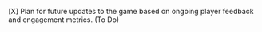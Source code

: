 [X] Plan for future updates to the game based on ongoing player feedback and engagement metrics. (To Do)